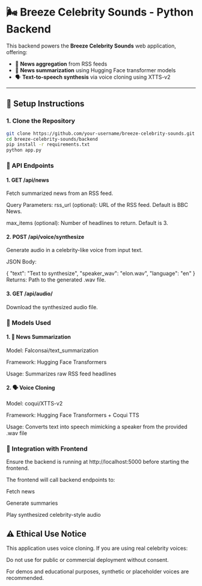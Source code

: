 # 🌬️ Breeze Celebrity Sounds - Python Backend

This backend powers the **Breeze Celebrity Sounds** web application, offering:

- 📰 **News aggregation** from RSS feeds
- 🧠 **News summarization** using Hugging Face transformer models
- 🗣️ **Text-to-speech synthesis** via voice cloning using XTTS-v2

---

## 🔧 Setup Instructions

### 1. Clone the Repository

```bash
git clone https://github.com/your-username/breeze-celebrity-sounds.git
cd breeze-celebrity-sounds/backend
pip install -r requirements.txt
python app.py
```
### 🔌 API Endpoints
#### 1. GET /api/news
Fetch summarized news from an RSS feed.

Query Parameters:
rss_url (optional): URL of the RSS feed. Default is BBC News.

max_items (optional): Number of headlines to return. Default is 3.

#### 2. POST /api/voice/synthesize
Generate audio in a celebrity-like voice from input text.

JSON Body:

{
  "text": "Text to synthesize",
  "speaker_wav": "elon.wav",
  "language": "en"
}
Returns:
Path to the generated .wav file.

#### 3. GET /api/audio/<filename>
Download the synthesized audio file.

### 🤖 Models Used
#### 1. 🧠 News Summarization
Model: Falconsai/text_summarization

Framework: Hugging Face Transformers

Usage: Summarizes raw RSS feed headlines

#### 2. 🗣️ Voice Cloning
Model: coqui/XTTS-v2

Framework: Hugging Face Transformers + Coqui TTS

Usage: Converts text into speech mimicking a speaker from the provided .wav file

### 🧩 Integration with Frontend
Ensure the backend is running at http://localhost:5000 before starting the frontend.

The frontend will call backend endpoints to:

Fetch news

Generate summaries

Play synthesized celebrity-style audio

## ⚠️ Ethical Use Notice
This application uses voice cloning. If you are using real celebrity voices:

Do not use for public or commercial deployment without consent.

For demos and educational purposes, synthetic or placeholder voices are recommended.

